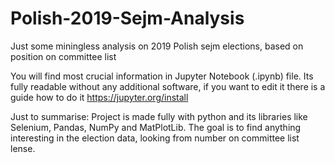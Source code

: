 # Polish-2019-Sejm-Analysis
Just some miningless analysis on 2019 Polish sejm elections, based on position on committee list

You will find most crucial information in Jupyter Notebook (.ipynb) file. Its fully readable without any additional software, if you want to edit it there is a guide how to do it https://jupyter.org/install

Just to summarise:
Project is made fully with python and its libraries like Selenium, Pandas, NumPy and MatPlotLib. 
The goal is to find anything interesting in the election data, looking from number on committee list lense.
